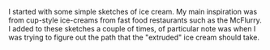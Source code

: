I started with some simple sketches of ice cream. My main inspiration was from cup-style ice-creams from fast food restaurants such as the McFlurry. I added to these sketches a couple of times, of particular note was when I was trying to figure out the path that the "extruded" ice cream should take.